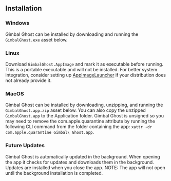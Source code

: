## Installation

### Windows
Gimbal Ghost can be installed by downloading and running the `GimbalGhost.exe` asset below.

### Linux
Download `GimbalGhost.AppImage` and mark it as executable before running. This is a portable executable and will not be installed. For better system integration, consider setting up [AppImageLauncher](https://github.com/TheAssassin/AppImageLauncher) if your distribution does not already provide it.

### MacOS
Gimbal Ghost can be installed by downloading, unzipping, and running the `GimbalGhost.app.zip` asset below. You can also copy the unzipped `GimbalGhost.app` to the Application folder. Gimbal Ghost is unsigned so you may need to remove the com.apple.quarantine attribute by running the following CLI command from the folder containing the app: `xattr -dr com.apple.quarantine Gimbal\ Ghost.app`.

### Future Updates
Gimbal Ghost is automatically updated in the background. When opening the app it checks for updates and downloads them in the background. Updates are installed when you close the app. NOTE: The app will not open until the background installation is completed.

